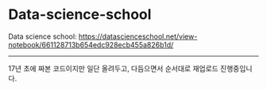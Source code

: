# Data-science-school

Data science school: https://datascienceschool.net/view-notebook/661128713b654edc928ecb455a826b1d/

-----------------------------------------------------------

17년 초에 짜본 코드이지만 일단 올려두고, 다듬으면서 순서대로 재업로드 진행중입니다.

